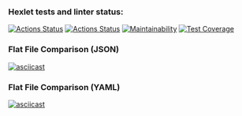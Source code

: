 ### Hexlet tests and linter status:

[![Actions Status](https://github.com/OverNovik/frontend-project-lvl2/workflows/hexlet-check/badge.svg)](https://github.com/OverNovik/frontend-project-lvl2/actions)
[![Actions Status](https://github.com/OverNovik/frontend-project-lvl2/workflows/check/badge.svg)](https://github.com/OverNovik/frontend-project-lvl2/actions)
[![Maintainability](https://api.codeclimate.com/v1/badges/a99a88d28ad37a79dbf6/maintainability)](https://codeclimate.com/github/codeclimate/codeclimate/maintainability)
[![Test Coverage](https://api.codeclimate.com/v1/badges/a99a88d28ad37a79dbf6/test_coverage)](https://codeclimate.com/github/codeclimate/codeclimate/test_coverage)

### Flat File Comparison (JSON)

[![asciicast](https://asciinema.org/a/azl0IONDNZyuZPBY4zG5pNtrv.svg)](https://asciinema.org/a/azl0IONDNZyuZPBY4zG5pNtrv)

### Flat File Comparison (YAML)

[![asciicast](https://asciinema.org/a/WUNpkRmiqqoQYXxDuWkYeXMgM.svg)](https://asciinema.org/a/WUNpkRmiqqoQYXxDuWkYeXMgM)
